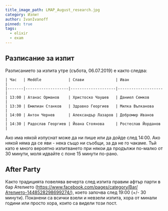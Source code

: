 ```yaml
---
title_image_path: LMAP_August_research.jpg
category: Изпит
author: IvanIvanoff
pinned: true
tags:
  - elixir
  - exam
---
```


## Разписание за изпит

Разписанието за изпита утре (събота, 06.07.2019) е както следва:

```
| Час   | Meddle            | Слави              | Иван               |
|-------|-------------------|--------------------|--------------------|
| 13:00 | Атанас Орманов    | Христоско Чаушев   | Даниел Семков      |
| 13:30 | Емилиан Станков   | Здравко Георгиев   | Милка Вълканова    |
| 14:00 | Антон Чернев      | Александър Лазаров | Добромир Иванов    |
| 14:30 | Радослав Георгиев | Йоана Стоянова     | Ростеслав Йорданов |
```

Ако има някой изпуснат може да ни пише или да дойде след 14:00.
Ако някой няма да се яви - нека също ни съобщи, за да не го чакаме.
Тъй като е много вероятно изпитването при някои да продължи по-малко от 30 минути, моля идвайте с поне 15 минути по-рано.

## After Party

Както традицията повелява вечерта след изпита правим афтър парти в бар Ателието (https://www.facebook.com/pages/category/Bar/Ателието-1448528298699274/), което започва след 19:00 (+/- 30 минути). Поканени са всички взели и невзели изпита, хора от минали години или просто хора, които са видели този пост.
